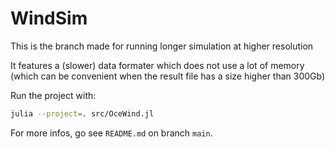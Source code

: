 
# WindSim

This is the branch made for running longer simulation at higher resolution

It features a (slower) data formater which does not use a lot of memory (which can be convenient when the result file has a size higher than 300Gb)


Run the project with:

```sh
julia --project=. src/OceWind.jl
```


For more infos, go see `README.md` on branch `main`.
